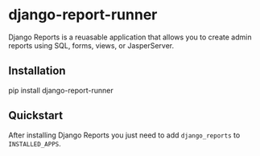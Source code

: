 # django-report-runner

Django Reports is a reuasable application that allows you to create admin
reports using SQL, forms, views, or JasperServer.

## Installation

pip install django-report-runner

## Quickstart

After installing Django Reports you just need to add `django_reports` to `INSTALLED_APPS`.
